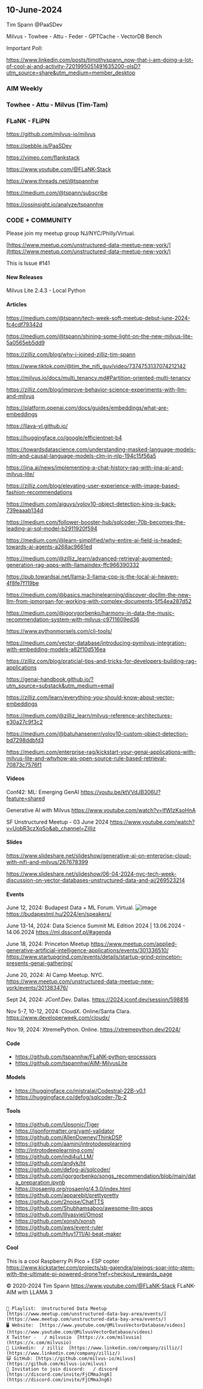 ## 10-June-2024
Tim Spann @PaaSDev


Milvus - Towhee - Attu - Feder - GPTCache - VectorDB Bench

Important Poll:

https://www.linkedin.com/posts/timothyspann_now-that-i-am-doing-a-lot-of-cool-ai-and-activity-7201995051491635200-olsD?utm_source=share&utm_medium=member_desktop

### AIM Weekly
### Towhee - Attu - Milvus (Tim-Tam)
### FLaNK - FLiPN

https://github.com/milvus-io/milvus

https://pebble.is/PaaSDev

https://vimeo.com/flankstack

https://www.youtube.com/@FLaNK-Stack

https://www.threads.net/@tspannhw

https://medium.com/@tspann/subscribe

https://ossinsight.io/analyze/tspannhw


### CODE + COMMUNITY

Please join my meetup group NJ/NYC/Philly/Virtual. 

[https://www.meetup.com/unstructured-data-meetup-new-york/](https://www.meetup.com/unstructured-data-meetup-new-york/)


This is Issue #141


#### New Releases

Milvus Lite 2.4.3 - Local Python



#### Articles

https://medium.com/@tspann/tech-week-soft-meetup-debut-june-2024-fc4cdf79342d

https://medium.com/@tspann/shining-some-light-on-the-new-milvus-lite-5a0565eb5dd9

https://zilliz.com/blog/why-i-joined-zilliz-tim-spann

https://www.tiktok.com/@tim_the_nifi_guy/video/7374753137074212142

https://milvus.io/docs/multi_tenancy.md#Partition-oriented-multi-tenancy

https://zilliz.com/blog/improve-behavior-science-experiments-with-llm-and-milvus

https://platform.openai.com/docs/guides/embeddings/what-are-embeddings

https://llava-vl.github.io/

https://huggingface.co/google/efficientnet-b4

https://towardsdatascience.com/understanding-masked-language-models-mlm-and-causal-language-models-clm-in-nlp-194c15f56a5

https://jina.ai/news/implementing-a-chat-history-rag-with-jina-ai-and-milvus-lite/

https://zilliz.com/blog/elevating-user-experience-with-image-based-fashion-recommendations

https://medium.com/aiguys/yolov10-object-detection-king-is-back-739eaaab134d

https://medium.com/follower-booster-hub/sqlcoder-70b-becomes-the-leading-ai-sql-model-b2911920f594

https://medium.com/@learn-simplified/why-entire-ai-field-is-headed-towards-ai-agents-a268ac9661ed

https://medium.com/@zilliz_learn/advanced-retrieval-augmented-generation-rag-apps-with-llamaindex-ffc966390332

https://pub.towardsai.net/llama-3-llama-cpp-is-the-local-ai-heaven-4f8fe7f119be

https://medium.com/@basics.machinelearning/discover-docllm-the-new-llm-from-jpmorgan-for-working-with-complex-documents-5f54ea287d52

https://medium.com/@igorvgorbenko/harmony-in-data-the-music-recommendation-system-with-milvus-c9711609ed36

https://www.pythonmorsels.com/cli-tools/

https://medium.com/vector-database/introducing-pymilvus-integration-with-embedding-models-a82f10d516ea

https://zilliz.com/blog/praticial-tips-and-tricks-for-developers-building-rag-applications

https://genai-handbook.github.io/?utm_source=substack&utm_medium=email

https://zilliz.com/learn/everything-you-should-know-about-vector-embeddings

https://medium.com/@zilliz_learn/milvus-reference-architectures-e30a27c9f3c2

https://medium.com/@batuhansenerr/yolov10-custom-object-detection-bd7298ddbfd3

https://medium.com/enterprise-rag/kickstart-your-genai-applications-with-milvus-lite-and-whyhow-ais-open-source-rule-based-retrieval-70873c7576f1



#### Videos

Conf42: ML: Emerging GenAI
https://youtu.be/ktVVdJB306U?feature=shared

Generative AI with Milvus
https://www.youtube.com/watch?v=IfWIzKsoHnA

SF Unstructured Meetup - 03 June 2024
https://www.youtube.com/watch?v=UobR3czXqSo&ab_channel=Zilliz


#### Slides

https://www.slideshare.net/slideshow/generative-ai-on-enterprise-cloud-with-nifi-and-milvus/267678399

https://www.slideshare.net/slideshow/06-04-2024-nyc-tech-week-discussion-on-vector-databases-unstructured-data-and-ai/269523214


#### Events


June 12, 2024: Budapest Data + ML Forum. Virtual.
![image](https://github.com/tspannhw/FLiPStackWeekly/assets/18673814/f7c24719-5ab8-4b4f-87c5-26802234e3f0)
https://budapestml.hu/2024/en/speakers/

June 13-14, 2024: Data Science Summit ML Edition 2024 | 13.06.2024 - 14.06.2024
https://ml.dssconf.pl/#agenda

June 18, 2024:  Princeton Meetup
https://www.meetup.com/applied-generative-artificial-intelligence-applications/events/301336510/
https://www.startupgrind.com/events/details/startup-grind-princeton-presents-genai-gathering/


June 20, 2024:  AI Camp Meetup.   NYC.
https://www.meetup.com/unstructured-data-meetup-new-york/events/301383476/

Sept 24, 2024:  JConf.Dev. Dallas.
https://2024.jconf.dev/session/598816

Nov 5-7, 10-12, 2024:  CloudX.  Online/Santa Clara. https://www.developerweek.com/cloudx/

Nov 19, 2024: XtremePython. Online.
https://xtremepython.dev/2024/


#### Code

* https://github.com/tspannhw/FLaNK-python-processors
* https://github.com/tspannhw/AIM-MilvusLite

#### Models

* https://huggingface.co/mistralai/Codestral-22B-v0.1
* https://huggingface.co/defog/sqlcoder-7b-2

#### Tools

* https://github.com/Upsonic/Tiger
* https://jsonformatter.org/yaml-validator
* https://github.com/AllenDowney/ThinkDSP
* https://github.com/aamini/introtodeeplearning
* http://introtodeeplearning.com/
* https://github.com/indi4u/LLM/
* https://github.com/andyk/ht
* https://github.com/defog-ai/sqlcoder/
* https://github.com/igorgorbenko/songs_recommendation/blob/main/data_preparation.ipynb
* https://rosaenlg.org/rosaenlg/4.3.0/index.html
* https://github.com/apparebit/prettypretty
* https://github.com/2noise/ChatTTS
* https://github.com/Shubhamsaboo/awesome-llm-apps
* https://github.com/lllyasviel/Omost
* https://github.com/xonsh/xonsh
* https://github.com/aws/event-ruler
* https://github.com/Huy1711/AI-beat-maker

#### Cool

This is a cool Raspberry Pi Pico + ESP copter
https://www.kickstarter.com/projects/sb-gajendra/piwings-soar-into-stem-with-the-ultimate-pi-powered-drone?ref=checkout_rewards_page



&copy; 2020-2024 Tim Spann  https://www.youtube.com/@FLaNK-Stack
FLaNK-AIM with LLAMA 3

~~~~~~~~~~~~~~~ CONNECT ~~~~~~~~~~~~~~~

🎥 Playlist:  Unstructured Data Meetup  [https://www.meetup.com/unstructured-data-bay-area/events/](https://www.meetup.com/unstructured-data-bay-area/events/)
🖥️ Website:  [https://www.youtube.com/@MilvusVectorDatabase/videos](https://www.youtube.com/@MilvusVectorDatabase/videos)
X Twitter -   / milvusio  [https://x.com/milvusio](https://x.com/milvusio)
🔗 Linkedin:  / zilliz  [https://www.linkedin.com/company/zilliz/](https://www.linkedin.com/company/zilliz/)
😺 GitHub: [https://github.com/milvus-io/milvus](https://github.com/milvus-io/milvus)
🦾 Invitation to join discord:   / discord  [https://discord.com/invite/FjCMmaJng6](https://discord.com/invite/FjCMmaJng6)
